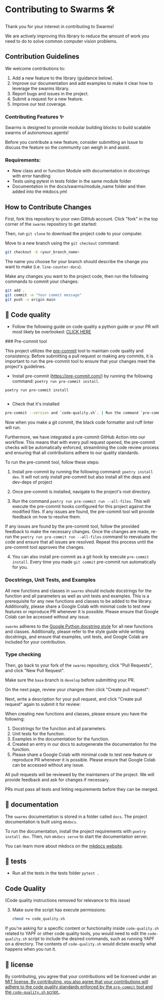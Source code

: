 # Contributing to Swarms 🛠️

Thank you for your interest in contributing to Swarms!

We are actively improving this library to reduce the amount of work you need to do to solve common computer vision problems.

## Contribution Guidelines

We welcome contributions to:

1. Add a new feature to the library (guidance below).
2. Improve our documentation and add examples to make it clear how to leverage the swarms library.
3. Report bugs and issues in the project.
4. Submit a request for a new feature.
5. Improve our test coverage.

### Contributing Features ✨

Swarms is designed to provide modular building blocks to build scalable swarms of autonomous agents!

Before you contribute a new feature, consider submitting an Issue to discuss the feature so the community can weigh in and assist.

### Requirements:
- New class and or function Module with documentation in docstrings with error handling
- Tests using pytest in tests folder in the same module folder
- Documentation in the docs/swarms/module_name folder and then added into the mkdocs.yml


## How to Contribute Changes

First, fork this repository to your own GitHub account. Click "fork" in the top corner of the `swarms` repository to get started:

Then, run `git clone` to download the project code to your computer.

Move to a new branch using the `git checkout` command:

```bash
git checkout -b <your_branch_name>
```

The name you choose for your branch should describe the change you want to make (i.e. `line-counter-docs`).

Make any changes you want to the project code, then run the following commands to commit your changes:

```bash
git add .
git commit -m "Your commit message"
git push -u origin main
```

## 🎨 Code quality
- Follow the following guide on code quality a python guide or your PR will most likely be overlooked: [CLICK HERE](https://google.github.io/styleguide/pyguide.html)



### Pre-commit tool

This project utilizes the [pre-commit](https://pre-commit.com/) tool to maintain code quality and consistency. Before submitting a pull request or making any commits, it is important to run the pre-commit tool to ensure that your changes meet the project's guidelines.


- Install pre-commit (https://pre-commit.com/) by running the following command: `poetry run pre-commit install`.
```bash
poetry run pre-commit install
```

```bash

```

- Check that it's installed

```bash
pre-commit --version and `code-quality.sh`. | Run the command `pre-commit --version` to verify that pre-commit and `code-quality.sh` are installed.
```

Now when you make a git commit, the black code formatter and ruff linter will run.

Furthermore, we have integrated a pre-commit GitHub Action into our workflow. This means that with every pull request opened, the pre-commit checks will be automatically enforced, streamlining the code review process and ensuring that all contributions adhere to our quality standards.

To run the pre-commit tool, follow these steps:

1. Install pre-commit by running the following command: `poetry install dev`. It will not only install pre-commit but also install all the deps and dev-deps of project

2. Once pre-commit is installed, navigate to the project's root directory.

3. Run the command `poetry run pre-commit run --all-files`. This will execute the pre-commit hooks configured for this project against the modified files. If any issues are found, the pre-commit tool will provide feedback on how to resolve them.

If any issues are found by the pre-commit tool, follow the provided feedback to make the necessary changes. Once the changes are made, re-run the `poetry run pre-commit run --all-files` command to reevaluate the code and ensure that all issues are resolved. Repeat this process until the pre-commit tool approves the changes.

4. You can also install pre-commit as a git hook by execute `pre-commit install`. Every time you made `git commit` pre-commit run automatically for you.


### Docstrings, Unit Tests, and Examples

All new functions and classes in `swarms` should include docstrings for the function and all parameters as well as unit tests and examples. This is a prerequisite for any new functions and classes to be added to the library. Additionally, please share a Google Colab with minimal code to test new features or reproduce PR whenever it is possible. Please ensure that Google Colab can be accessed without any issue.

`swarms` adheres to the [Google Python docstring style](https://google.github.io/python-styleguide/python_style_rules.html#383-functions-and-methods) for all new functions and classes. Additionally, please refer to the style guide while writing docstrings, and ensure that examples, unit tests, and Google Colab are included for your contribution.

### Type checking

Then, go back to your fork of the `swarms` repository, click "Pull Requests", and click "New Pull Request".

Make sure the `base` branch is `develop` before submitting your PR.

On the next page, review your changes then click "Create pull request":

Next, write a description for your pull request, and click "Create pull request" again to submit it for review:

When creating new functions and classes, please ensure you have the following:

1. Docstrings for the function and all parameters.
2. Unit tests for the function.
3. Examples in the documentation for the function.
4. Created an entry in our docs to autogenerate the documentation for the function.
5. Please share a Google Colab with minimal code to test new feature or reproduce PR whenever it is possible. Please ensure that Google Colab can be accessed without any issue.

All pull requests will be reviewed by the maintainers of the project. We will provide feedback and ask for changes if necessary.

PRs must pass all tests and linting requirements before they can be merged.

## 📝 documentation

The `swarms` documentation is stored in a folder called `docs`. The project documentation is built using `mkdocs`.

To run the documentation, install the project requirements with `poetry install dev`. Then, run `mkdocs serve` to start the documentation server.

You can learn more about mkdocs on the [mkdocs website](https://www.mkdocs.org/).

## 🧪 tests
- Run all the tests in the tests folder
   ```pytest .```
   
## Code Quality
(Code quality instructions removed for relevance to this issue)

3. Make sure the script has execute permissions:
   ```sh
   chmod +x code_quality.sh
   ```


   


If you're asking for a specific content or functionality inside `code-quality.sh` related to YAPF or other code quality tools, you would need to edit the `code-quality.sh` script to include the desired commands, such as running YAPF on a directory. The contents of `code-quality.sh` would dictate exactly what happens when you run it.


## 📄 license

By contributing, you agree that your contributions will be licensed under an [MIT license. By contributing, you also agree that your contributions will adhere to the code quality standards enforced by the `pre-commit` tool and the `code-quality.sh` script.](https://github.com/kyegomez/swarms/blob/develop/LICENSE.md).